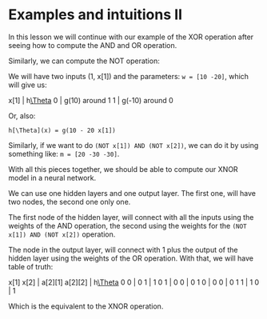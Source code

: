 # Examples and intuitions II

In this lesson we will continue with our example of the XOR operation after seeing how to compute the AND and OR operation.

Similarly, we can compute the NOT operation:

We will have two inputs (1, x[1]) and the parameters: `w = [10 -20]`, which will give us:

x[1] | h[\Theta](x)
 0   | g(10) around 1
 1   | g(-10) around 0

Or, also:

```
h[\Theta](x) = g(10 - 20 x[1])
```

Similarly, if we want to do `(NOT x[1]) AND (NOT x[2])`, we can do it by using something like: `m = [20 -30 -30]`.

With all this pieces together, we should be able to compute our XNOR model in a neural network.

We can use one hidden layers and one output layer. The first one, will have two nodes, the second one only one.

The first node of the hidden layer, will connect with all the inputs using the weights of the AND operation, the second using the weights for the `(NOT x[1]) AND (NOT x[2])` operation. 

The node in the output layer, will connect with 1 plus the output of the hidden layer using the weights of the OR operation. With that, we will have table of truth:

x[1] x[2] | a[2][1] a[2][2] | h[\Theta](x)
 0    0   |  0       1      | 1
 0    1   |  0       0      | 0
 1    0   |  0       0      | 0
 1    1   |  1       0      | 1

Which is the equivalent to the XNOR operation.

